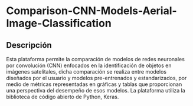 # Comparison-CNN-Models-Aerial-Image-Classification
## Descripción

Esta plataforma permite la comparación de modelos de redes neuronales por convolución (CNN) enfocados en la identificación de objetos en imágenes satelitales, dicha comparación se realiza entre modelos diseñados por el usuario y modelos pre-entrenados y estandarizados, por medio de métricas representadas en gráficas y tablas que proporcionan una perspectiva del desempeño de esos modelos. La plataforma utiliza la biblioteca de código abierto de Python, Keras.
